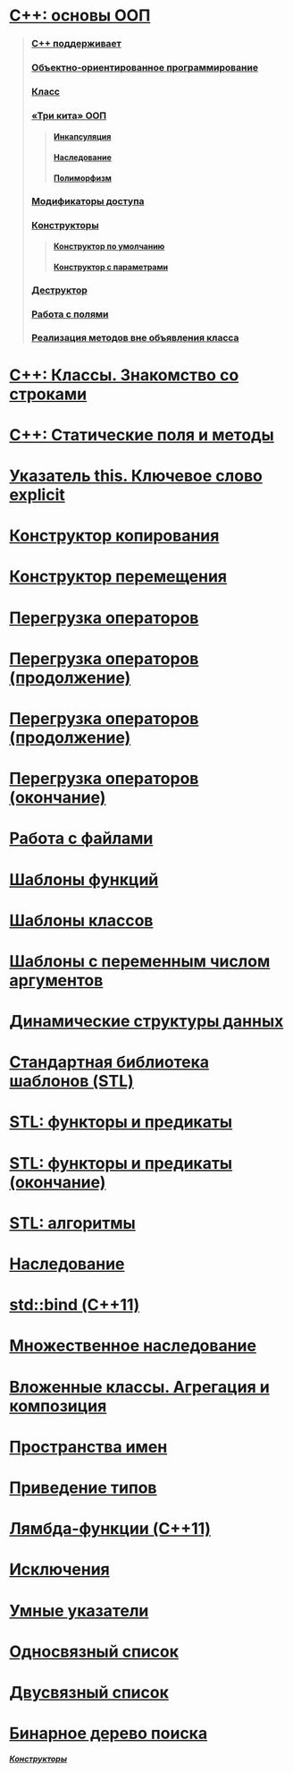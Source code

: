 # [**С++: основы ООП**](https://github.com/SuvStreet/IT_Step_Cpp/tree/master/ClassWork/Lesson1#С-основы-ООП)
>### [**C++ поддерживает**](https://github.com/SuvStreet/IT_Step_Cpp/tree/master/ClassWork/Lesson1#c-поддерживает)
>### [**Объектно-ориентированное программирование**](https://github.com/SuvStreet/IT_Step_Cpp/tree/master/ClassWork/Lesson1#Объектно-ориентированное-программирование)
>### [**Класс**](https://github.com/SuvStreet/IT_Step_Cpp/tree/master/ClassWork/Lesson1#Класс)
>### [**«Три кита» ООП**](https://github.com/SuvStreet/IT_Step_Cpp/tree/master/ClassWork/Lesson1#Три-кита-ООП)
>>#### [**Инкапсуляция**](https://github.com/SuvStreet/IT_Step_Cpp/tree/master/ClassWork/Lesson1#Инкапсуляция)
>>#### [**Наследование**](https://github.com/SuvStreet/IT_Step_Cpp/tree/master/ClassWork/Lesson1#Наследование)
>>#### [**Полиморфизм**](https://github.com/SuvStreet/IT_Step_Cpp/tree/master/ClassWork/Lesson1#Полиморфизм)
>### [**Модификаторы доступа**](https://github.com/SuvStreet/IT_Step_Cpp/tree/master/ClassWork/Lesson1#Модификаторы-доступа)
>### [**Конструкторы**](https://github.com/SuvStreet/IT_Step_Cpp/tree/master/ClassWork/Lesson1#Конструкторы)
>>#### [**Конструктор по умолчанию**](https://github.com/SuvStreet/IT_Step_Cpp/tree/master/ClassWork/Lesson1#1-Конструктор-по-умолчанию)
>>#### [**Конструктор с параметрами**](https://github.com/SuvStreet/IT_Step_Cpp/tree/master/ClassWork/Lesson1#2-Конструктор-с-параметрами)
>### [**Деструктор**](https://github.com/SuvStreet/IT_Step_Cpp/tree/master/ClassWork/Lesson1#Деструктор)
>### [**Работа с полями**](https://github.com/SuvStreet/IT_Step_Cpp/tree/master/ClassWork/Lesson1#Работа-с-полями)
>### [**Реализация методов вне объявления класса**](https://github.com/SuvStreet/IT_Step_Cpp/tree/master/ClassWork/Lesson1#Реализация-методов-вне-объявления-класса)

# [**С++: Классы. Знакомство со строками**](https://github.com/SuvStreet/IT_Step_Cpp/tree/master/ClassWork/Lesson2#С-Классы-Знакомство-со-строками)

# [**C++: Статические поля и методы**](https://github.com/SuvStreet/IT_Step_Cpp/tree/master/ClassWork/Lesson3#c-Статические-поля-и-методы)

# [**Указатель this. Ключевое слово explicit**](https://github.com/SuvStreet/IT_Step_Cpp/tree/master/ClassWork/Lesson4#Указатель-this-Ключевое-слово-explicit)

# [**Конструктор копирования**](https://github.com/SuvStreet/IT_Step_Cpp/tree/master/ClassWork/Lesson5#Конструктор--копирования)

# [**Конструктор перемещения**](https://github.com/SuvStreet/IT_Step_Cpp/tree/master/ClassWork/Lesson6#Конструктор-перемещения)

# [**Перегрузка операторов**](https://github.com/SuvStreet/IT_Step_Cpp/tree/master/ClassWork/Lesson8#Перегрузка-операторов)

# [**Перегрузка операторов (продолжение)**](https://github.com/SuvStreet/IT_Step_Cpp/tree/master/ClassWork/Lesson9#Перегрузка-операторов-продолжение)

# [**Перегрузка операторов (продолжение)**](https://github.com/SuvStreet/IT_Step_Cpp/tree/master/ClassWork/Lesson_10#Перегрузка-операторов-продолжение)

# [**Перегрузка операторов (окончание)**](https://github.com/SuvStreet/IT_Step_Cpp/tree/master/ClassWork/Lesson_11#Перегрузка-операторов-окончание)

# [**Работа с файлами**](https://github.com/SuvStreet/IT_Step_Cpp/tree/master/ClassWork/Lesson_12#Работа-с-файлами)

# [**Шаблоны функций**](https://github.com/SuvStreet/IT_Step_Cpp/tree/master/ClassWork/Lesson_13#Шаблоны-функций)

# [**Шаблоны классов**](https://github.com/SuvStreet/IT_Step_Cpp/tree/master/ClassWork/Lesson_14#Шаблоны-классов)

# [**Шаблоны с переменным числом аргументов**](https://github.com/SuvStreet/IT_Step_Cpp/tree/master/ClassWork/Lesson_15#Шаблоны-с-переменным-числом-аргументов-variadic-templates--вариативные-шаблоны)

# [**Динамические структуры данных**](https://github.com/SuvStreet/IT_Step_Cpp/tree/master/ClassWork/Lesson_16#Динамические-структуры-данных)

# [**Стандартная библиотека шаблонов (STL)**](https://github.com/SuvStreet/IT_Step_Cpp/tree/master/ClassWork/Lesson_17#Стандартная-библиотека-шаблонов-stl)

# [**STL: функторы и предикаты**](https://github.com/SuvStreet/IT_Step_Cpp/tree/master/ClassWork/Lesson_20#stl-функторы-и-предикаты)

# [**STL: функторы и предикаты (окончание)**](https://github.com/SuvStreet/IT_Step_Cpp/tree/master/ClassWork/Lesson_21#stl-функторы-и-предикаты)

# [**STL: алгоритмы**](https://github.com/SuvStreet/IT_Step_Cpp/tree/master/ClassWork/Lesson_22#stl-алгоритмы)

# [**Наследование**](https://github.com/SuvStreet/IT_Step_Cpp/tree/master/ClassWork/Lesson_23#Наследование)

# [**std::bind (С++11)**](https://github.com/SuvStreet/IT_Step_Cpp/tree/master/ClassWork/Lesson_24#stdbind-С11)

# [**Множественное наследование**](https://github.com/SuvStreet/IT_Step_Cpp/tree/master/ClassWork/Lesson_25#Множественное-наследование)

# [**Вложенные классы. Агрегация и композиция**](https://github.com/SuvStreet/IT_Step_Cpp/tree/master/ClassWork/Lesson_26#Отношения-между-классами-Вложенные-классы-Агрегация-и-композиция)

# [**Пространства имен**](https://github.com/SuvStreet/IT_Step_Cpp/tree/master/ClassWork/Lesson_27#Пространства-имен)

# [**Приведение типов**](https://github.com/SuvStreet/IT_Step_Cpp/tree/master/ClassWork/Lesson_28#Приведение-типов)

# [**Лямбда-функции (C++11)**](https://github.com/SuvStreet/IT_Step_Cpp/tree/master/ClassWork/Lesson_29)

# [**Исключения**](https://github.com/SuvStreet/IT_Step_Cpp/tree/master/ClassWork/Lesson_30#Исключения)

# [**Умные указатели**](https://github.com/SuvStreet/IT_Step_Cpp/tree/master/ClassWork/Lesson_31#Умные-указатели)

# [**Односвязный список**](https://github.com/SuvStreet/IT_Step_Cpp/tree/master/ClassWork/Lesson_32#Односвязный-список)

# [**Двусвязный список**](https://github.com/SuvStreet/IT_Step_Cpp/tree/master/ClassWork/Lesson_33#Двусвязный-список)

# [**Бинарное дерево поиска**](https://github.com/SuvStreet/IT_Step_Cpp/tree/master/ClassWork/Lesson_34#Бинарное-дерево-поиска)


###### [**Конструкторы**](https://github.com/SuvStreet/IT_Step_Cpp/tree/master/ClassWork/Lesson1#Конструкторы)
